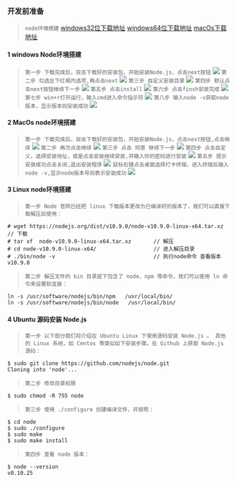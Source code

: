 ### 开发前准备
> ```node环境搭建```
[windows32位下载地址](https://npmmirror.com/mirrors/node/v16.13.2/node-v16.13.2-x86.msi)
[windows64位下载地址](https://npmmirror.com/mirrors/node/v16.13.2/node-v16.13.2-x64.msi)
[macOs下载地址](https://npmmirror.com/mirrors/node/v16.13.2/node-v16.13.2.pkg)
#### 1 windows Node环境搭建
> ```第一步 下载完成后，双击下载好的安装包，开始安装Node.js，点击next按钮```
![](../resourse/11-ApplicationBaseJavaScript/win1.png)
> ```第二步 勾选左下红框内选项,再点击next```
![](../resourse/11-ApplicationBaseJavaScript/win2.png)
> ```第三步 自定义安装目录```
![](../resourse/11-ApplicationBaseJavaScript/win3.png)
> ```第四步 默认点击next按钮继续下一步```
![](../resourse/11-ApplicationBaseJavaScript/win4.png)
> ```第五步 点击install```
![](../resourse/11-ApplicationBaseJavaScript/win5.png)
> ```第六步 点击finsh安装完成```
![](../resourse/11-ApplicationBaseJavaScript/win6.png)
> ```第七步 win+r打开运行，输入cmd进入命令指示符```
![](../resourse/11-ApplicationBaseJavaScript/cmd.png)
> ```第八步 输入node -v获取node版本，显示版本则安装成功```
![](../resourse/11-ApplicationBaseJavaScript/version.png)

#### 2 MacOs node环境搭建
> ```第一步 下载完成后，双击下载好的安装包，开始安装Node.js，点击next按钮,点击继续```
![](../resourse/11-ApplicationBaseJavaScript/mac1.png)
> ```第二步 再次点击继续```
![](../resourse/11-ApplicationBaseJavaScript/mac2.png)
> ```第三步 点击 同意 继续下一步```
![](../resourse/11-ApplicationBaseJavaScript/mac3.png)
> ```第四步 点击自定义，选择安装地址，或是点击安装继续安装,并输入你的密码进行安装```
![](../resourse/11-ApplicationBaseJavaScript/mac4.png)
> ```第五步 提示安装成功点击关闭,退出安装程序```
![](../resourse/11-ApplicationBaseJavaScript/mac5.png)
> ```鼠标右键点击桌面选择打卡终端，进入终端后输入node -v,显示node版本号则表示安装成功```
![](../resourse/11-ApplicationBaseJavaScript/mac6.png)

#### 3 Linux node环境搭建
> ```第一步 Node 官网已经把 linux 下载版本更改为已编译好的版本了，我们可以直接下载解压后使用：```
```
# wget https://nodejs.org/dist/v10.9.0/node-v10.9.0-linux-x64.tar.xz    // 下载
# tar xf  node-v10.9.0-linux-x64.tar.xz       // 解压
# cd node-v10.9.0-linux-x64/                  // 进入解压目录
# ./bin/node -v                               // 执行node命令 查看版本
v10.9.0
```
> ```第二步 解压文件的 bin 目录底下包含了 node、npm 等命令，我们可以使用 ln 命令来设置软连接：```
```
ln -s /usr/software/nodejs/bin/npm   /usr/local/bin/ 
ln -s /usr/software/nodejs/bin/node   /usr/local/bin/
```
#### 4 Ubuntu 源码安装 Node.js
> ```第一步 以下部分我们将介绍在 Ubuntu Linux 下使用源码安装 Node.js 。 其他的 Linux 系统，如 Centos 等类似如下安装步骤。在 Github 上获取 Node.js 源码：```
```
$ sudo git clone https://github.com/nodejs/node.git
Cloning into 'node'...
```
> ```第二步 修改目录权限```
```
$ sudo chmod -R 755 node
```
> ```第三步 使用 ./configure 创建编译文件，并按照：```
```
$ cd node
$ sudo ./configure
$ sudo make
$ sudo make install
```
> ```第四步 查看 node 版本：```
```
$ node --version
v0.10.25
```